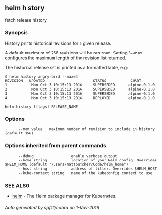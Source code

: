 ## helm history

fetch release history

### Synopsis



History prints historical revisions for a given release.

A default maximum of 256 revisions will be returned. Setting '--max'
configures the maximum length of the revision list returned.

The historical release set is printed as a formatted table, e.g:

    $ helm history angry-bird --max=4
    REVISION   UPDATED                      STATUS           CHART
    1           Mon Oct 3 10:15:13 2016     SUPERSEDED      alpine-0.1.0
    2           Mon Oct 3 10:15:13 2016     SUPERSEDED      alpine-0.1.0
    3           Mon Oct 3 10:15:13 2016     SUPERSEDED      alpine-0.1.0
    4           Mon Oct 3 10:15:13 2016     DEPLOYED        alpine-0.1.0


```
helm history [flags] RELEASE_NAME
```

### Options

```
      --max value   maximum number of revision to include in history (default 256)
```

### Options inherited from parent commands

```
      --debug                 enable verbose output
      --home string           location of your Helm config. Overrides $HELM_HOME (default "/Users/mattbutcher/Code/helm_home")
      --host string           address of tiller. Overrides $HELM_HOST
      --kube-context string   name of the kubeconfig context to use
```

### SEE ALSO
* [helm](helm.md)	 - The Helm package manager for Kubernetes.

###### Auto generated by spf13/cobra on 1-Nov-2016
